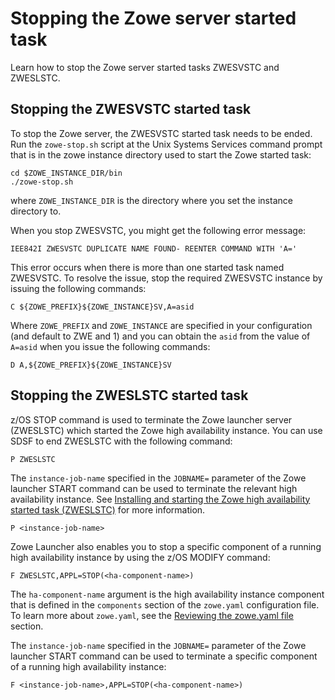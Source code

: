 # Stopping the Zowe server started task

Learn how to stop the Zowe server started tasks ZWESVSTC and ZWESLSTC. 

## Stopping the ZWESVSTC started task

To stop the Zowe server, the ZWESVSTC started task needs to be ended. Run the `zowe-stop.sh` script at the Unix Systems Services command prompt that is in the zowe instance directory used to start the Zowe started task:

```
cd $ZOWE_INSTANCE_DIR/bin
./zowe-stop.sh
```
where `ZOWE_INSTANCE_DIR` is the directory where you set the instance directory to.

When you stop ZWESVSTC, you might get the following error message:

```
IEE842I ZWESVSTC DUPLICATE NAME FOUND- REENTER COMMAND WITH 'A='
```

This error occurs when there is more than one started task named ZWESVSTC. To resolve the issue, stop the required ZWESVSTC instance by issuing the following commands:

```
C ${ZOWE_PREFIX}${ZOWE_INSTANCE}SV,A=asid
```

Where `ZOWE_PREFIX` and `ZOWE_INSTANCE` are specified in your configuration (and default to ZWE and 1) and you can obtain the `asid` from the value of `A=asid` when you issue the following commands:

```
D A,${ZOWE_PREFIX}${ZOWE_INSTANCE}SV
```

## Stopping the ZWESLSTC started task

z/OS STOP command is used to terminate the Zowe launcher server (ZWESLSTC) which started the Zowe high availability instance. You can use SDSF to end ZWESLSTC with the following command:

```
P ZWESLSTC
```

The `instance-job-name` specified in the `JOBNAME=` parameter of the Zowe launcher START command can be used to terminate the relevant high availability instance. See [Installing and starting the Zowe high availability started task (ZWESLSTC)](configure-zowe-ha-server.md) for more information.

```
P <instance-job-name>
```

Zowe Launcher also enables you to stop a specific component of a running high availability instance by using the z/OS MODIFY command:

```
F ZWESLSTC,APPL=STOP(<ha-component-name>)
```

The `ha-component-name` argument is the high availability instance component that is defined in the `components` section of the `zowe.yaml` configuration file. To learn more about `zowe.yaml`, see the [Reviewing the zowe.yaml file](configure-instance-directory.md) section.

The `instance-job-name` specified in the `JOBNAME=` parameter of the Zowe launcher START command can be used to terminate a specific component of a running high availability instance:

```
F <instance-job-name>,APPL=STOP(<ha-component-name>)
```